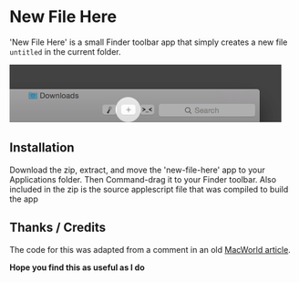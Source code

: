 # New File Here

'New File Here' is a small Finder toolbar app that simply creates a new file `untitled` in the current folder.

<img src="screenshot.png" width="477" height="101">

## Installation

Download the zip, extract, and move the 'new-file-here' app to your Applications folder. Then Command-drag it to your Finder toolbar.
Also included in the zip is the source applescript file that was compiled to build the app

## Thanks / Credits

The code for this was adapted from a comment in an old [MacWorld article](http://www.macworld.com/article/1151236/createnewfileservice.html).

**Hope you find this as useful as I do**
